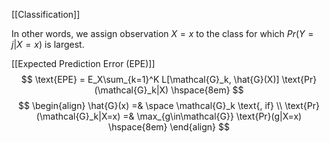[[Classification]]

In other words, we assign observation $X=x$ to the class for which $Pr(Y=j|X=x)$ is largest.

[[Expected Prediction Error (EPE)]]
$$
\text{EPE} = E_X\sum_{k=1}^K L[\mathcal{G}_k, \hat{G}(X)] \text{Pr}(\mathcal{G}_k|X) \hspace{8em}
$$$$
\begin{align}
\hat{G}(x) =& \space \mathcal{G}_k \text{, if} \\
\text{Pr}(\mathcal{G}_k|X=x) =& \max_{g\in\mathcal{G}} \text{Pr}(g|X=x) \hspace{8em}
\end{align}
$$

